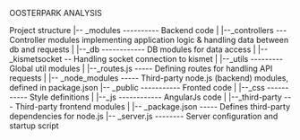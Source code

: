 OOSTERPARK ANALYSIS

Project structure
|-- _modules ---------- Backend code
|   |--_controllers --- Controller modules implementing application logic & handling data between db and requests
|   |--_db ------------ DB modules for data access
|   |--_kismetsocket -- Handling socket connection to kismet
|   |--_utils --------- Global util modules
|   |--_routes.js ----- Defining routes for handling API requests
|
|-- _node_modules ----- Third-party node.js (backend) modules, defined in package.json
|-- _public ----------- Fronted code
|   |--_css ----------- Style definitions
|   |--_js ------------ AngularJs code
|   |--_third-party --- Third-party frontend modules
|
|-- _package.json ----- Defines third-party dependencies for node.js
|-- _server.js -------- Server configuration and startup script
